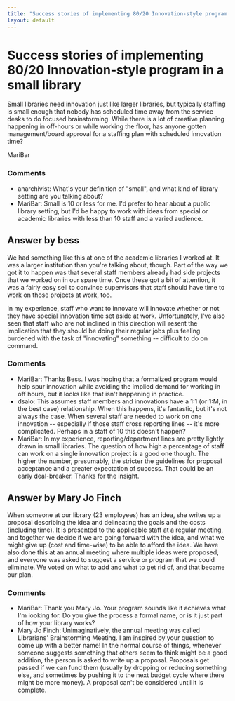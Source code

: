 ```yaml
---
title: "Success stories of implementing 80/20 Innovation-style program in a small library"
layout: default
---
```

Success stories of implementing 80/20 Innovation-style program in a small library
=====================
Small libraries need innovation just like larger libraries, but
typically staffing is small enough that nobody has scheduled time away
from the service desks to do focused brainstorming. While there is a lot
of creative planning happening in off-hours or while working the floor,
has anyone gotten management/board approval for a staffing plan with
scheduled innovation time?

MariBar

### Comments ###
* anarchivist: What's your definition of "small", and what kind of library setting are
you talking about?
* MariBar: Small is 10 or less for me. I'd prefer to hear about a public library
setting, but I'd be happy to work with ideas from special or academic
libraries with less than 10 staff and a varied audience.


Answer by bess
----------------
We had something like this at one of the academic libraries I worked at.
It was a larger institution than you're talking about, though. Part of
the way we got it to happen was that several staff members already had
side projects that we worked on in our spare time. Once these got a bit
of attention, it was a fairly easy sell to convince supervisors that
staff should have time to work on those projects at work, too.

In my experience, staff who want to innovate will innovate whether or
not they have special innovation time set aside at work. Unfortunately,
I've also seen that staff who are not inclined in this direction will
resent the implication that they should be doing their regular jobs plus
feeling burdened with the task of "innovating" something -- difficult to
do on command.

### Comments ###
* MariBar: Thanks Bess. I was hoping that a formalized program would help spur
innovation while avoiding the implied demand for working in off hours,
but it looks like that isn't happening in practice.
* dsalo: This assumes staff members and innovations have a 1:1 (or 1:M, in the
best case) relationship. When this happens, it's fantastic, but it's not
always the case. When several staff are needed to work on one innovation
-- especially if those staff cross reporting lines -- it's more
complicated. Perhaps in a staff of 10 this doesn't happen?
* MariBar: In my experience, reporting/department lines are pretty lightly drawn in
small libraries. The question of how high a percentage of staff can work
on a single innovation project is a good one though. The higher the
number, presumably, the stricter the guidelines for proposal acceptance
and a greater expectation of success. That could be an early
deal-breaker. Thanks for the insight.

Answer by Mary Jo Finch
----------------
When someone at our library (23 employees) has an idea, she writes up a
proposal describing the idea and delineating the goals and the costs
(including time). It is presented to the applicable staff at a regular
meeting, and together we decide if we are going forward with the idea,
and what we might give up (cost and time-wise) to be able to afford the
idea. We have also done this at an annual meeting where multiple ideas
were proposed, and everyone was asked to suggest a service or program
that we could eliminate. We voted on what to add and what to get rid of,
and that became our plan.

### Comments ###
* MariBar: Thank you Mary Jo. Your program sounds like it achieves what I'm looking
for. Do you give the process a formal name, or is it just part of how
your library works?
* Mary Jo Finch: Unimaginatively, the annual meeting was called Librarians' Brainstorming
Meeting. I am inspired by your question to come up with a better name!
In the normal course of things, whenever someone suggests something that
others seem to think might be a good addition, the person is asked to
write up a proposal. Proposals get passed if we can fund them (usually
by dropping or reducing something else, and sometimes by pushing it to
the next budget cycle where there might be more money). A proposal can't
be considered until it is complete.


